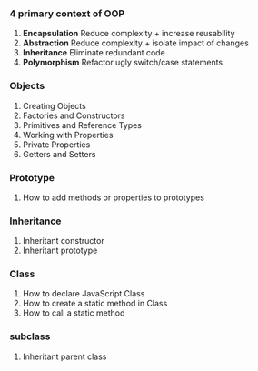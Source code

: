 ### 4 primary context of OOP

1. **Encapsulation** Reduce complexity + increase reusability
2. **Abstraction** Reduce complexity + isolate impact of changes
3. **Inheritance** Eliminate redundant code
4. **Polymorphism** Refactor ugly switch/case statements

### Objects

1. Creating Objects
2. Factories and Constructors
3. Primitives and Reference Types
4. Working with Properties
5. Private Properties
6. Getters and Setters

### Prototype

1. How to add methods or properties to prototypes

### Inheritance

1. Inheritant constructor
2. Inheritant prototype

### Class

1. How to declare JavaScript Class
2. How to create a static method in Class
3. How to call a static method

### subclass

1. Inheritant parent class
